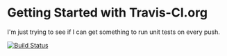 # Getting Started with Travis-CI.org
I'm just trying to see if I can get something to run unit tests on every push.

[![Build Status](https://travis-ci.org/blackfist/nose.png?branch=master)](https://travis-ci.org/blackfist/nose)
